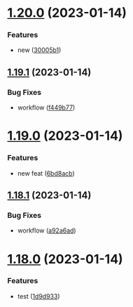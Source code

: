 # [1.20.0](https://github.com/JayNg96/ReleasesFlow/compare/v1.19.1...v1.20.0) (2023-01-14)


### Features

* new ([30005b1](https://github.com/JayNg96/ReleasesFlow/commit/30005b1d3aaca0601623476fc2ad046d7c5e00aa))



## [1.19.1](https://github.com/JayNg96/ReleasesFlow/compare/v1.19.0...v1.19.1) (2023-01-14)


### Bug Fixes

* workflow ([f449b77](https://github.com/JayNg96/ReleasesFlow/commit/f449b77e68dc0d96d2dbc52efee766740511ba33))



# [1.19.0](https://github.com/JayNg96/ReleasesFlow/compare/v1.18.1...v1.19.0) (2023-01-14)


### Features

* new feat ([6bd8acb](https://github.com/JayNg96/ReleasesFlow/commit/6bd8acbb70090adb6be1c242d33119c60f0b8882))



## [1.18.1](https://github.com/JayNg96/ReleasesFlow/compare/v1.18.0...v1.18.1) (2023-01-14)


### Bug Fixes

* workflow ([a92a6ad](https://github.com/JayNg96/ReleasesFlow/commit/a92a6adeab290d539b6855ef7afad58635307a43))



# [1.18.0](https://github.com/JayNg96/ReleasesFlow/compare/v1.17.0...v1.18.0) (2023-01-14)


### Features

* test ([1d9d933](https://github.com/JayNg96/ReleasesFlow/commit/1d9d93350b622d5bbae47ca2e6d6446b683e6f63))



